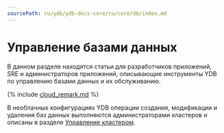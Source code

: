 ```yaml
---
sourcePath: ru/ydb/ydb-docs-core/ru/core/db/index.md
---
```

# Управление базами данных

В данном разделе находятся статьи для разработчиков приложений, SRE и администраторов приложений, описывающие инструменты YDB по управлению базами данных и их обслуживанию.

{% include [cloud_remark.md](_includes/cloud_remark.md) %}

В необлачных конфигурациях YDB операции создания, модификации и удаления баз данных выполняются администраторами кластеров и описаны в разделе [Управление кластером](../cluster/index.md).
